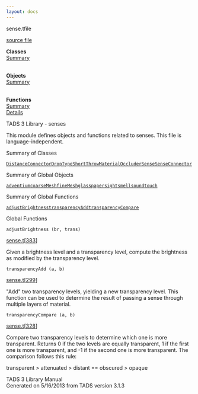 ```yaml
---
layout: docs
---
```

<span class="title">sense.t</span><span class="type">file</span>

[source file](../source/sense.t.html)

**Classes**  
[Summary](#_ClassSummary_)  
 

**Objects**  
[Summary](#_ObjectSummary_)  
 

**Functions**  
[Summary](#_FunctionSummary_)  
[Details](#_Functions_)

<div class="fdesc">

TADS 3 Library - senses

This module defines objects and functions related to senses. This file
is language-independent.

</div>

<span id="_ClassSummary_"></span>

<div class="mjhd">

<span class="hdln">Summary of Classes</span>  

</div>

[`DistanceConnector`](../object/DistanceConnector.html)[`DropTypeShortThrow`](../object/DropTypeShortThrow.html)[`Material`](../object/Material.html)[`Occluder`](../object/Occluder.html)[`Sense`](../object/Sense.html)[`SenseConnector`](../object/SenseConnector.html)
<span id="_ObjectSummary_"></span>

<div class="mjhd">

<span class="hdln">Summary of Global Objects</span>  

</div>

[`adventium`](../object/adventium.html)[`coarseMesh`](../object/coarseMesh.html)[`fineMesh`](../object/fineMesh.html)[`glass`](../object/glass.html)[`paper`](../object/paper.html)[`sight`](../object/sight.html)[`smell`](../object/smell.html)[`sound`](../object/sound.html)[`touch`](../object/touch.html)
<span id="FunctionSummary_"></span>

<div class="mjhd">

<span class="hdln">Summary of Global Functions</span>  

</div>

[`adjustBrightness`](#adjustBrightness)[`transparencyAdd`](#transparencyAdd)[`transparencyCompare`](#transparencyCompare)

<span id="_Functions_"></span>

<div class="mjhd">

<span class="hdln">Global Functions</span>  

</div>

<span id="adjustBrightness"></span>

`adjustBrightness (br, trans)`

[sense.t](../file/sense.t.html)\[[383](../source/sense.t.html#383)\]

<div class="desc">

Given a brightness level and a transparency level, compute the
brightness as modified by the transparency level.

</div>

<span id="transparencyAdd"></span>

`transparencyAdd (a, b)`

[sense.t](../file/sense.t.html)\[[299](../source/sense.t.html#299)\]

<div class="desc">

"Add" two transparency levels, yielding a new transparency level. This
function can be used to determine the result of passing a sense through
multiple layers of material.

</div>

<span id="transparencyCompare"></span>

`transparencyCompare (a, b)`

[sense.t](../file/sense.t.html)\[[328](../source/sense.t.html#328)\]

<div class="desc">

Compare two transparency levels to determine which one is more
transparent. Returns 0 if the two levels are equally transparent, 1 if
the first one is more transparent, and -1 if the second one is more
transparent. The comparison follows this rule:

transparent \> attenuated \> distant == obscured \> opaque

</div>

<div class="ftr">

TADS 3 Library Manual  
Generated on 5/16/2013 from TADS version 3.1.3

</div>

